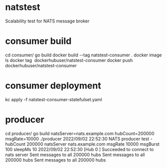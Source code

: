 # natstest
Scalability test for NATS message broker

# consumer build
cd consumer/
go build
docker build --tag natstest-consumer .
docker image ls
docker tag <image> dockerhubuser/natstest-consumer
docker push dockerhubuser/natstest-consumer

# consumer deployment
kc apply -f natstest-consumer-statefulset.yaml

# producer
cd producer/
go build
natsServer=nats.example.com hubCount=200000 msgRate=10000 ./producer
2022/09/02 22:52:30 NATS producer test - hubCount 200000 natsServer nats.example.com msgRate 10000 msgBurst 100 sleepMs 10
2022/09/02 22:52:30 [Hub  0 ] Succeeded to connect to nats server
Sent messages to all  200000  hubs
Sent messages to all  200000  hubs
Sent messages to all  200000  hubs
